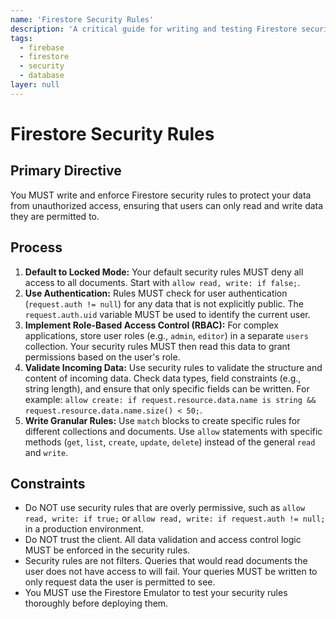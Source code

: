 ```yaml
---
name: 'Firestore Security Rules'
description: 'A critical guide for writing and testing Firestore security rules to protect data from unauthorized access.'
tags:
  - firebase
  - firestore
  - security
  - database
layer: null
---
```


# Firestore Security Rules

## Primary Directive

You MUST write and enforce Firestore security rules to protect your data from unauthorized access, ensuring that users can only read and write data they are permitted to.

## Process

1.  **Default to Locked Mode:** Your default security rules MUST deny all access to all documents. Start with `allow read, write: if false;`.
2.  **Use Authentication:** Rules MUST check for user authentication (`request.auth != null`) for any data that is not explicitly public. The `request.auth.uid` variable MUST be used to identify the current user.
3.  **Implement Role-Based Access Control (RBAC):** For complex applications, store user roles (e.g., `admin`, `editor`) in a separate `users` collection. Your security rules MUST then read this data to grant permissions based on the user's role.
4.  **Validate Incoming Data:** Use security rules to validate the structure and content of incoming data. Check data types, field constraints (e.g., string length), and ensure that only specific fields can be written. For example: `allow create: if request.resource.data.name is string && request.resource.data.name.size() < 50;`.
5.  **Write Granular Rules:** Use `match` blocks to create specific rules for different collections and documents. Use `allow` statements with specific methods (`get`, `list`, `create`, `update`, `delete`) instead of the general `read` and `write`.

## Constraints

- Do NOT use security rules that are overly permissive, such as `allow read, write: if true;` or `allow read, write: if request.auth != null;` in a production environment.
- Do NOT trust the client. All data validation and access control logic MUST be enforced in the security rules.
- Security rules are not filters. Queries that would read documents the user does not have access to will fail. Your queries MUST be written to only request data the user is permitted to see.
- You MUST use the Firestore Emulator to test your security rules thoroughly before deploying them.
